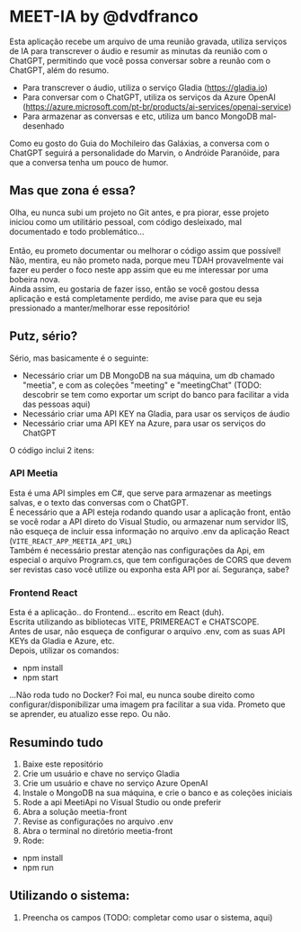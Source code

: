 # MEET-IA by @dvdfranco

Esta aplicação recebe um arquivo de uma reunião gravada, utiliza serviços de IA para transcrever o áudio e resumir as minutas da reunião com o ChatGPT, permitindo que você possa conversar sobre a reunão com o ChatGPT, além do resumo.

- Para transcrever o áudio, utiliza o serviço Gladia (https://gladia.io)
- Para conversar com o ChatGPT, utiliza os serviços da Azure OpenAI (https://azure.microsoft.com/pt-br/products/ai-services/openai-service)
- Para armazenar as conversas e etc, utiliza um banco MongoDB mal-desenhado

Como eu gosto do Guia do Mochileiro das Galáxias, a conversa com o ChatGPT seguirá a personalidade do Marvin, o Andróide Paranóide, para que a conversa tenha um pouco de humor.

## Mas que zona é essa?

Olha, eu nunca subi um projeto no Git antes, e pra piorar, esse projeto iniciou como um utilitário pessoal, com código desleixado, mal documentado e todo problemático... \
\
Então, eu prometo documentar ou melhorar o código assim que possível! Não, mentira, eu não prometo nada, porque meu TDAH provavelmente vai fazer eu perder o foco neste app assim que eu me interessar por uma bobeira nova. \
Ainda assim, eu gostaria de fazer isso, então se você gostou dessa aplicação e está completamente perdido, me avise para que eu seja pressionado a manter/melhorar esse repositório!

## Putz, sério?

Sério, mas basicamente é o seguinte:

- Necessário criar um DB MongoDB na sua máquina, um db chamado "meetia", e com as coleções "meeting" e "meetingChat" (TODO: descobrir se tem como exportar um script do banco para facilitar a vida das pessoas aqui)
- Necessário criar uma API KEY na Gladia, para usar os serviços de áudio
- Necessário criar uma API KEY na Azure, para usar os serviços do ChatGPT

O código inclui 2 itens:

### API Meetia

Esta é uma API simples em C#, que serve para armazenar as meetings salvas, e o texto das conversas com o ChatGPT. \
É necessário que a API esteja rodando quando usar a aplicação front, então se você rodar a API direto do Visual Studio, ou armazenar num servidor IIS, não esqueça de incluir essa informação no arquivo .env da aplicação React (`VITE_REACT_APP_MEETIA_API_URL`)\
Também é necessário prestar atenção nas configurações da Api, em especial o arquivo Program.cs, que tem configurações de CORS que devem ser revistas caso você utilize ou exponha esta API por aí. Segurança, sabe?

### Frontend React

Esta é a aplicação.. do Frontend... escrito em React (duh). \
Escrita utilizando as bibliotecas VITE, PRIMEREACT e CHATSCOPE. \
Antes de usar, não esqueça de configurar o arquivo .env, com as suas API KEYs da Gladia e Azure, etc. \
Depois, utilizar os comandos:
- npm install
- npm start

...Não roda tudo no Docker? Foi mal, eu nunca soube direito como configurar/disponibilizar uma imagem pra facilitar a sua vida. Prometo que se aprender, eu atualizo esse repo. Ou não.

## Resumindo tudo

1. Baixe este repositório
1. Crie um usuário e chave no serviço Gladia
1. Crie um usuário e chave no serviço Azure OpenAI
1. Instale o MongoDB na sua máquina, e crie o banco e as coleções iniciais
1. Rode a api MeetiApi no Visual Studio ou onde preferir
1. Abra a solução meetia-front
1. Revise as configurações no arquivo .env
1. Abra o terminal no diretório meetia-front
1. Rode:
  - npm install
  - npm run 

## Utilizando o sistema:

1. Preencha os campos (TODO: completar como usar o sistema, aqui)
